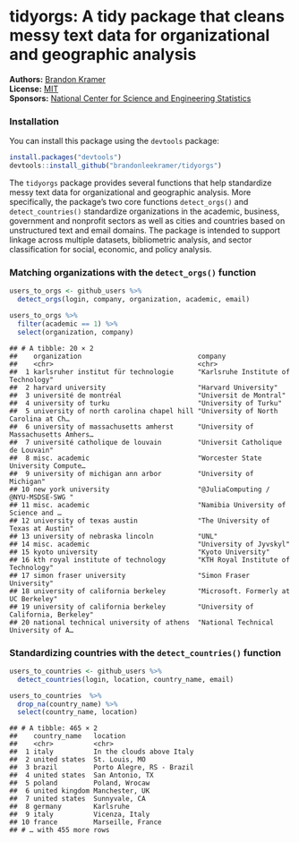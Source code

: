 
# tidyorgs: A tidy package that cleans messy text data for organizational and geographic analysis

**Authors:** [Brandon Kramer](https://www.brandonleekramer.com/)<br/>
**License:** [MIT](https://opensource.org/licenses/MIT)<br/>
**Sponsors:** [National Center for Science and Engineering
Statistics](https://www.nsf.gov/statistics/)

### Installation

You can install this package using the `devtools` package:

``` r
install.packages("devtools")
devtools::install_github("brandonleekramer/tidyorgs")
```

The `tidyorgs` package provides several functions that help standardize
messy text data for organizational and geographic analysis. More
specifically, the package’s two core functions `detect_orgs()` and
`detect_countries()` standardize organizations in the academic,
business, government and nonprofit sectors as well as cities and
countries based on unstructured text and email domains. The package is
intended to support linkage across multiple datasets, bibliometric
analysis, and sector classification for social, economic, and policy
analysis.

### Matching organizations with the `detect_orgs()` function

``` r
users_to_orgs <- github_users %>%
  detect_orgs(login, company, organization, academic, email) 

users_to_orgs %>% 
  filter(academic == 1) %>% 
  select(organization, company) 
```

    ## # A tibble: 20 × 2
    ##    organization                             company                             
    ##    <chr>                                    <chr>                               
    ##  1 karlsruher institut für technologie      "Karlsruhe Institute of Technology" 
    ##  2 harvard university                       "Harvard University"                
    ##  3 université de montréal                   "Universit de Montral"              
    ##  4 university of turku                      "University of Turku"               
    ##  5 university of north carolina chapel hill "University of North Carolina at Ch…
    ##  6 university of massachusetts amherst      "University of Massachusetts Amhers…
    ##  7 université catholique de louvain         "Universit Catholique de Louvain"   
    ##  8 misc. academic                           "Worcester State University Compute…
    ##  9 university of michigan ann arbor         "University of Michigan"            
    ## 10 new york university                      "@JuliaComputing / @NYU-MSDSE-SWG " 
    ## 11 misc. academic                           "Namibia University of Science and …
    ## 12 university of texas austin               "The University of Texas at Austin" 
    ## 13 university of nebraska lincoln           "UNL"                               
    ## 14 misc. academic                           "University of Jyvskyl"             
    ## 15 kyoto university                         "Kyoto University"                  
    ## 16 kth royal institute of technology        "KTH Royal Institute of Technology" 
    ## 17 simon fraser university                  "Simon Fraser University"           
    ## 18 university of california berkeley        "Microsoft. Formerly at UC Berkeley"
    ## 19 university of california berkeley        "University of California, Berkeley"
    ## 20 national technical university of athens  "National Technical University of A…

### Standardizing countries with the `detect_countries()` function

``` r
users_to_countries <- github_users %>%
  detect_countries(login, location, country_name, email) 

users_to_countries  %>% 
  drop_na(country_name) %>% 
  select(country_name, location)
```

    ## # A tibble: 465 × 2
    ##    country_name   location                 
    ##    <chr>          <chr>                    
    ##  1 italy          In the clouds above Italy
    ##  2 united states  St. Louis, MO            
    ##  3 brazil         Porto Alegre, RS - Brazil
    ##  4 united states  San Antonio, TX          
    ##  5 poland         Poland, Wrocaw           
    ##  6 united kingdom Manchester, UK           
    ##  7 united states  Sunnyvale, CA            
    ##  8 germany        Karlsruhe                
    ##  9 italy          Vicenza, Italy           
    ## 10 france         Marseille, France        
    ## # … with 455 more rows
